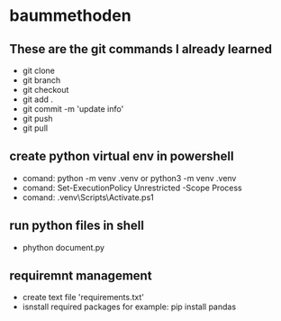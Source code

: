 # baummethoden

## These are the git commands I already learned

- git clone
- git branch
- git checkout
- git add .
- git commit -m 'update info'
- git push
- git pull

## create python virtual env in powershell

- comand: python -m venv .venv or python3 -m venv .venv
- comand: Set-ExecutionPolicy Unrestricted -Scope Process
- comand: .venv\Scripts\Activate.ps1

## run python files in shell

- phython document.py

## requiremnt management

- create text file 'requirements.txt'
- isnstall required packages for example: pip install pandas
